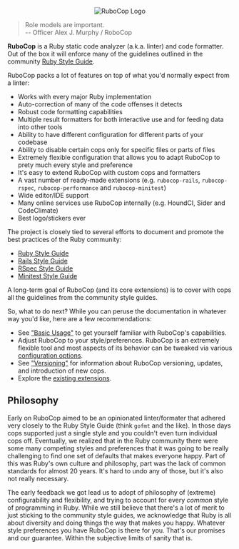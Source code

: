 <p align="center">
  <img src="https://raw.githubusercontent.com/rubocop-hq/rubocop/master/logo/rubo-logo-horizontal.png" alt="RuboCop Logo"/>
</p>

> Role models are important. <br/>
> -- Officer Alex J. Murphy / RoboCop

**RuboCop** is a Ruby static code analyzer (a.k.a. linter) and code
formatter. Out of the box it will enforce many of the guidelines
outlined in the community [Ruby Style Guide](https://rubystyle.guide).

RuboCop packs a lot of features on top of what you'd normally expect from a
linter:

* Works with every major Ruby implementation
* Auto-correction of many of the code offenses it detects
* Robust code formatting capabilities
* Multiple result formatters for both interactive use and for feeding data into other tools
* Ability to have different configuration for different parts of your codebase
* Ability to disable certain cops only for specific files or parts of files
* Extremely flexible configuration that allows you to adapt RuboCop to prety much every style and preference
* It's easy to extend RuboCop with custom cops and formatters
* A vast number of ready-made extensions (e.g. `rubocop-rails`, `rubocop-rspec`, `rubocop-performance` and `rubocop-minitest`)
* Wide editor/IDE support
* Many online services use RuboCop internally (e.g. HoundCI, Sider and CodeClimate)
* Best logo/stickers ever

The project is closely tied to several efforts to document and promote the best practices of the Ruby community:

* [Ruby Style Guide](https://rubystyle.guide/)
* [Rails Style Guide](https://rails.rubystyle.guide/)
* [RSpec Style Guide](https://rspec.rubystyle.guide/)
* [Minitest Style Guide](https://minitest.rubystyle.guide/)

A long-term goal of RuboCop (and its core extensions) is to cover with cops all the guidelines from the community style guides.

So, what to do next? While you can peruse the documentation in whatever way you'd like, here are
a few recommendations:

* See ["Basic Usage"](basic_usage.md) to get yourself familiar with RuboCop's
capabilities.
* Adjust RuboCop to your style/preferences. RuboCop is an extremely flexible tool and most aspects of its behavior
can be tweaked via various [configuration
options](https://github.com/rubocop-hq/rubocop/blob/master/config/default.yml).
* See ["Versioning"](versioning.md) for information about RuboCop versioning,
updates, and introduction of new cops.
* Explore the [existing extensions](extensions.md).

## Philosophy

Early on RuboCop aimed to be an opinionated linter/formater that adhered very closely to the Ruby Style Guide (think `gofmt` and the like).
In those days cops supported just a single style and you couldn't even turn individual cops off. Eventually, we realized
that in the Ruby community there were some many competing styles and preferences that it was going to be really
challenging to find one set of defaults that makes everyone happy. Part of this was Ruby's own culture and philosophy,
part was the lack of common standards for almost 20 years. It's hard to undo any of those, but it's also not really necessary.

The early feedback we got lead us to adopt of philosophy of (extreme) configurability and flexibility, and trying to account for every *common* style
of programming in Ruby. While we still believe that there's a lot of merit to just sticking to the community
style guides, we acknowledge that Ruby is all about diversity and doing things the way that makes you happy. Whatever
style preferences you have RuboCop is there for you. That's our promises and our guarantee. Within the subjective limits of sanity that is.

